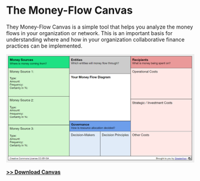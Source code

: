 # The Money-Flow Canvas

They Money-Flow Canvas is a simple tool that helps you analyze the money flows in your organization or network. This is an important basis for understanding where and how in your organization collaborative finance practices can be implemented.

![](/assets/moneyflowcanvas.png)

[**&gt;&gt; Download Canvas**](https://docs.google.com/drawings/d/1nhpqZqLv7JP37sgCtT4kGwc9u8Yno-rWZdPCWE7Mllg/edit?usp=sharing)

